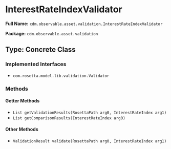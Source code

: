 # InterestRateIndexValidator

**Full Name:** `cdm.observable.asset.validation.InterestRateIndexValidator`

**Package:** `cdm.observable.asset.validation`

## Type: Concrete Class

### Implemented Interfaces

- `com.rosetta.model.lib.validation.Validator`

### Methods

#### Getter Methods

- `List getValidationResults(RosettaPath arg0, InterestRateIndex arg1)`
- `List getComparisonResults(InterestRateIndex arg0)`

#### Other Methods

- `ValidationResult validate(RosettaPath arg0, InterestRateIndex arg1)`

